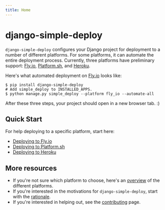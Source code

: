 ```yaml
---
title: Home
---
```


# django-simple-deploy

`django-simple-deploy` configures your Django project for deployment to a number of different platforms. For some platforms, it can automate the entire deployment process. Currently, three platforms have preliminary support: [Fly.io](https://fly.io), [Platform.sh](https://platform.sh), and [Heroku](https://heroku.com).

Here's what automated deployment on [Fly.io](https://fly.io) looks like:

```
$ pip install django-simple-deploy
# Add simple_deploy to INSTALLED_APPS.
$ python manage.py simple_deploy --platform fly_io --automate-all
```

After these three steps, your project should open in a new browser tab. :)

Quick Start
---

For help deploying to a specific platform, start here:

- [Deploying to Fly.io](fly.io/quick_start.md)
- [Deploying to Platform.sh](platform.sh/quick_start.md)
- [Deploying to Heroku](heroku/quick_start.md)

More resources
---

- If you're not sure which platform to choose, here's an [overview](choosing_platform.md) of the different platforms.
- If you're interested in the motivations for `django-simple-deploy`, start with the [rationale](rationale.md).
- If you're interested in helping out, see the [contributing](contributing.md) page.
